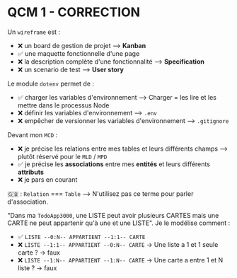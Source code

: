 # QCM 1 - CORRECTION

Un `wireframe` est :

- ❌ un board de gestion de projet --> **Kanban**
- ✅ une maquette fonctionnelle d'une page
- ❌ la description complète d'une fonctionnalité --> **Specification**
- ❌ un scenario de test --> **User story**

Le module `dotenv` permet de :

- ✅ charger les variables d'environnement --> Charger = les lire et les mettre dans le processus Node
- ❌ définir les variables d'environnement --> `.env`
- ❌ empêcher de versionner les variables d'environnement --> `.gitignore`

Devant mon `MCD` :

- ❌ je précise les relations entre mes tables et leurs différents champs --> plutôt réservé pour le `MLD` / `MPD`
- ✅ je précise les **associations** entre mes **entités** et leurs différents **attributs**
- ❌ je pars en courant

🇬🇧 : `Relation` === `Table` --> N'utilisez pas ce terme pour parler d'association.

"Dans ma `TodoApp3000`, une LISTE peut avoir plusieurs CARTES mais une CARTE ne peut appartenir qu'à une et une LISTE". Je le modélise comment :

- ✅ `LISTE --0:N-- APPARTIENT --1:1-- CARTE`
- ❌ `LISTE --1:1-- APPARTIENT --0:N-- CARTE` -> Une liste a 1 et 1 seule carte ? -> faux
- ❌ `LISTE --1:N-- APPARTIENT --1:N-- CARTE` -> Une carte a entre 1 et N liste ? -> faux
